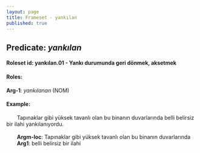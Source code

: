 ```yaml
---
layout: page
title: Frameset - yankılan
published: true
---
```

<h2>Predicate: <i>yankılan</i></h2>
<h4>Roleset id: yankılan.01 - Yankı durumunda geri dönmek, aksetmek<br>
<h4>Roles:</h4>
<b>Arg-1</b>: <i>yankılanan</i>  (NOM) <br>
<h4>Example:</h4>
&emsp;&emsp;Tapınaklar gibi yüksek tavanlı olan bu binanın duvarlarında belli belirsiz bir ilahi yankılanıyordu.<br><br>
&emsp;&emsp;<b>Argm-loc</b>:  Tapınaklar gibi yüksek tavanlı olan bu binanın duvarlarında<br>
&emsp;&emsp;<b>Arg1</b>:  belli belirsiz bir ilahi<br>

